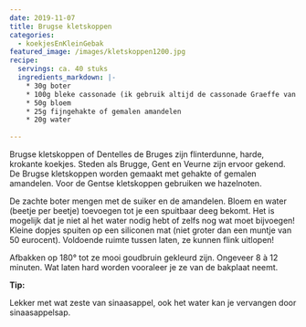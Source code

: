 ```yaml
---
date: 2019-11-07
title: Brugse kletskoppen
categories:
  - koekjesEnKleinGebak
featured_image: /images/kletskoppen1200.jpg
recipe:
  servings: ca. 40 stuks
  ingredients_markdown: |-
    * 30g boter    * 100g bleke cassonade (ik gebruik altijd de cassonade Graeffe van Tienen)    * 50g bloem    * 25g fijngehakte of gemalen amandelen    * 20g water   
---
```

Brugse kletskoppen of Dentelles de Bruges zijn flinterdunne, harde, krokante koekjes.
Steden als Brugge, Gent en Veurne zijn ervoor gekend.
De Brugse kletskoppen worden gemaakt met gehakte of gemalen amandelen.
Voor de Gentse kletskoppen gebruiken we hazelnoten.

<!--more-->

De zachte boter mengen met de suiker en de amandelen.Bloem en water (beetje per beetje) toevoegen tot je een spuitbaar deeg bekomt.Het is mogelijk dat je niet al het water nodig hebt of zelfs nog wat moet bijvoegen!Kleine dopjes spuiten op een siliconen mat (niet groter dan een muntje van 50 eurocent). Voldoende ruimte tussen laten, ze kunnen flink uitlopen!Afbakken op 180° tot ze mooi goudbruin gekleurd zijn. Ongeveer 8 à 12 minuten.Wat laten hard worden vooraleer je ze van de bakplaat neemt.<b>Tip: </b>

Lekker met wat zeste van sinaasappel, ook het water kan je vervangen door sinaasappelsap.




